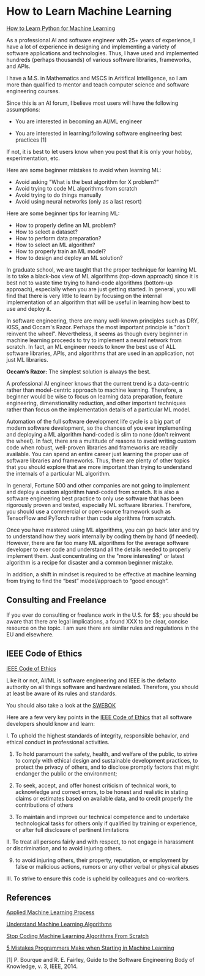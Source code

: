 # How to Learn Machine Learning

[How to Learn Python for Machine Learning](https://machinelearningmastery.com/how-to-learn-python-for-machine-learning/)

As a professional AI and software engineer with 25+ years of experience, I have a lot of experience in designing and implementing a variety of software applications and technologies. Thus, I have used and implemented hundreds (perhaps thousands) of various software libraries, frameworks, and APIs. 

I have a M.S. in Mathematics and MSCS in Aritifical Intelligence, so I am more than qualified to mentor and teach computer science and software engineering courses.

Since this is an AI forum, I believe most users will have the following assumptions:

- You are interested in becoming an AI/ML engineer

- You are interested in learning/following software engineering best practices [1]

If not, it is best to let users know when you post that it is only your hobby, experimentation, etc.

Here are some beginner mistakes to avoid when learning ML:

- Avoid asking "What is the best algorithm for X problem?"
- Avoid trying to code ML algorithms from scratch
- Avoid trying to do things manually
- Avoid using neural networks (only as a last resort)

Here are some beginner tips for learning ML:

- How to properly define an ML problem?
- How to select a dataset?
- How to perform data preparation?
- How to select an ML algorithm?
- How to properly train an ML model?
- How to design and deploy an ML solution?


In graduate school, we are taught that the proper technique for learning ML is to take a black-box view of ML algorithms (top-down approach) since it is best not to waste time trying to hand-code algorithms (bottom-up approach), especially when you are just getting started. In general, you will find that there is very little to learn by focusing on the internal implementation of an algorithm that will be useful in learning how best to use and deploy it. 

In software engineering, there are many well-known principles such as DRY, KISS, and Occam's Razor. Perhaps the most important principle is "don't reinvent the wheel". Nevertheless, it seems as though every beginner in machine learning proceeds to try to implement a neural network from scratch. In fact, an ML engineer needs to know the best use of ALL software libraries, APIs, and algorithms that are used in an application, not just ML libraries.

**Occam’s Razor:** The simplest solution is always the best. 


A professional AI engineer knows that the current trend is a data-centric rather than model-centric approach to machine learning. Therefore, a beginner would be wise to focus on learning data preparation, feature engineering, dimenstionality reduction, and other important techniques rather than focus on the implementation details of a particular ML model.

Automation of the full software development life cycle is a big part of modern software development, so the chances of you ever implementing and deploying a ML algorithm hand-coded is slim to none (don't reinvent the wheel). In fact, there are a multitude of reasons to avoid writing custom code when robust, well-proven libraries and frameworks are readily available. You can spend an entire career just learning the proper use of software libraries and frameworks. Thus, there are plenty of other topics that you should explore that are more important than trying to understand the internals of a particular ML algorithm.


In general, Fortune 500 and other companies are not going to implement and deploy a custom algorithm hand-coded from scratch. It is also a software engineering best practice to only use software that has been rigorously proven and tested, especially ML software libraries. Therefore, you should use a commercial or open-source framework such as TensorFlow and PyTorch rather than code algorithms from scratch.

Once you have mastered using ML algorithms, you can go back later and try to understand how they work internally by coding them by hand (if needed). However, there are far too many ML algorithms for the average software developer to ever code and understand all the details needed to properly implement them. Just concentrating on the "more interesting" or latest algorithm is a recipe for disaster and a common beginner mistake. 

In addition, a shift in mindset is required to be effective at machine learning from trying to find the “best” model/approach to “good enough”. 


## Consulting and Freelance

If you ever do consulting or freelance work in the U.S. for $$; you should be aware that there are legal implications, a found XXX to be clear, concise resource on the topic. I am sure there are similar rules and regulations in the EU and elsewhere. 


## IEEE Code of Ethics

[IEEE Code of Ethics](https://www.ieee.org/about/corporate/governance/p7-8.html)

Like it or not, AI/ML is software engineering and IEEE is the defacto authority on all things software and hardware related. Therefore, you should at least be aware of its rules and standards.

You should also take a look at the [SWEBOK](https://www.computer.org/education/bodies-of-knowledge/software-engineering/v3) 

Here are a few very key points in the [IEEE Code of Ethics](https://www.ieee.org/about/corporate/governance/p7-8.html) that all software developers should know and learn:

I. To uphold the highest standards of integrity, responsible behavior, and ethical conduct in professional activities.

1.  To hold paramount the safety, health, and welfare of the public, to strive to comply with ethical design and sustainable development practices, to protect the privacy of others, and to disclose promptly factors that might endanger the public or the environment;

5. To seek, accept, and offer honest criticism of technical work, to acknowledge and correct errors, to be honest and realistic in stating claims or estimates based on available data, and to credit properly the contributions of others

6. To maintain and improve our technical competence and to undertake technological tasks for others only if qualified by training or experience, or after full disclosure of pertinent limitations


II. To treat all persons fairly and with respect, to not engage in harassment or discrimination, and to avoid injuring others.

9. to avoid injuring others, their property, reputation, or employment by false or malicious actions, rumors or any other verbal or physical abuses


III. To strive to ensure this code is upheld by colleagues and co-workers.



## References

[Applied Machine Learning Process](https://machinelearningmastery.com/start-here/#process)

[Understand Machine Learning Algorithms](https://machinelearningmastery.com/start-here/#algorithms)

[Stop Coding Machine Learning Algorithms From Scratch](https://machinelearningmastery.com/dont-implement-machine-learning-algorithms/)

[5 Mistakes Programmers Make when Starting in Machine Learning](httpsp://machinelearningmastery.com/mistakes-programmers-make-when-starting-in-machine-learning/)


[1] P. Bourque and R. E. Fairley, Guide to the Software Engineering Body of Knowledge, v. 3, IEEE, 2014. 

